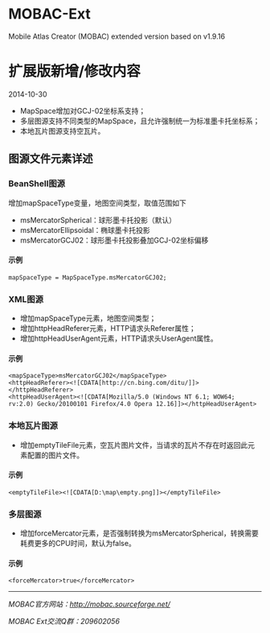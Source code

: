MOBAC-Ext
=========

Mobile Atlas Creator (MOBAC) extended version based on v1.9.16

# 扩展版新增/修改内容

2014-10-30
- MapSpace增加对GCJ-02坐标系支持；
- 多层图源支持不同类型的MapSpace，且允许强制统一为标准墨卡托坐标系；
- 本地瓦片图源支持空瓦片。

## 图源文件元素详述

### BeanShell图源
增加mapSpaceType变量，地图空间类型，取值范围如下
- msMercatorSpherical：球形墨卡托投影（默认）
- msMercatorEllipsoidal：椭球墨卡托投影
- msMercatorGCJ02：球形墨卡托投影叠加GCJ-02坐标偏移

#### 示例
	mapSpaceType = MapSpaceType.msMercatorGCJ02;

### XML图源
- 增加mapSpaceType元素，地图空间类型；
- 增加httpHeadReferer元素，HTTP请求头Referer属性；
- 增加httpHeadUserAgent元素，HTTP请求头UserAgent属性。

#### 示例
	<mapSpaceType>msMercatorGCJ02</mapSpaceType>
	<httpHeadReferer><![CDATA[http://cn.bing.com/ditu/]]></httpHeadReferer>
	<httpHeadUserAgent><![CDATA[Mozilla/5.0 (Windows NT 6.1; WOW64; rv:2.0) Gecko/20100101 Firefox/4.0 Opera 12.16]]></httpHeadUserAgent>

### 本地瓦片图源
- 增加emptyTileFile元素，空瓦片图片文件，当请求的瓦片不存在时返回此元素配置的图片文件。

#### 示例
	<emptyTileFile><![CDATA[D:\map\empty.png]]></emptyTileFile>

### 多层图源
- 增加forceMercator元素，是否强制转换为msMercatorSpherical，转换需要耗费更多的CPU时间，默认为false。

#### 示例
	<forceMercator>true</forceMercator>

***

*MOBAC官方网站：http://mobac.sourceforge.net/*

*MOBAC Ext交流Q群：209602056*
